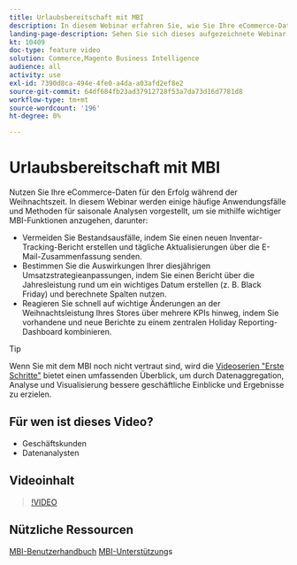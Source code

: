 ```yaml
---
title: Urlaubsbereitschaft mit MBI
description: In diesem Webinar erfahren Sie, wie Sie Ihre eCommerce-Daten für den Erfolg während der Weihnachtszeit nutzen können.
landing-page-description: Sehen Sie sich dieses aufgezeichnete Webinar an, um zu erfahren, wie Sie Ihre eCommerce-Daten für den Erfolg während der Weihnachtszeit nutzen können.
kt: 10409
doc-type: feature video
solution: Commerce,Magento Business Intelligence
audience: all
activity: use
exl-id: 7390d8ca-494e-4fe0-a4da-a03afd2ef8e2
source-git-commit: 64df684fb23ad37912728f53a7da73d16d7781d8
workflow-type: tm+mt
source-wordcount: '196'
ht-degree: 0%

---
```


# Urlaubsbereitschaft mit MBI

Nutzen Sie Ihre eCommerce-Daten für den Erfolg während der Weihnachtszeit. In diesem Webinar werden einige häufige Anwendungsfälle und Methoden für saisonale Analysen vorgestellt, um sie mithilfe wichtiger MBI-Funktionen anzugehen, darunter:

- Vermeiden Sie Bestandsausfälle, indem Sie einen neuen Inventar-Tracking-Bericht erstellen und tägliche Aktualisierungen über die E-Mail-Zusammenfassung senden.
- Bestimmen Sie die Auswirkungen Ihrer diesjährigen Umsatzstrategieanpassungen, indem Sie einen Bericht über die Jahresleistung rund um ein wichtiges Datum erstellen (z. B. Black Friday) und berechnete Spalten nutzen.
- Reagieren Sie schnell auf wichtige Änderungen an der Weihnachtsleistung Ihres Stores über mehrere KPIs hinweg, indem Sie vorhandene und neue Berichte zu einem zentralen Holiday Reporting-Dashboard kombinieren.

>[!TIP]
>
>Wenn Sie mit dem MBI noch nicht vertraut sind, wird die [Videoserien &quot;Erste Schritte&quot;](./../1-overview.md) bietet einen umfassenden Überblick, um durch Datenaggregation, Analyse und Visualisierung bessere geschäftliche Einblicke und Ergebnisse zu erzielen.

## Für wen ist dieses Video?

- Geschäftskunden
- Datenanalysten

## Videoinhalt

>[!VIDEO](https://video.tv.adobe.com/v/342496?quality=12&learn=on)

## Nützliche Ressourcen

[MBI-Benutzerhandbuch](https://docs.magento.com/mbi/)
[MBI-Unterstützung](https://support.magento.com/hc/en-us/articles/360016730811)s
